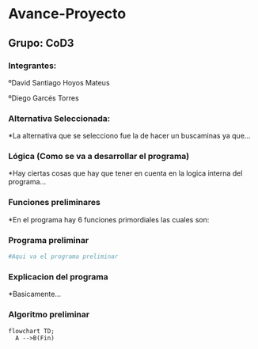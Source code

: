 # Avance-Proyecto

## Grupo: CoD3

### Integrantes:

ºDavid Santiago Hoyos Mateus

ºDiego Garcés Torres

### Alternativa Seleccionada:

*La alternativa que se selecciono fue la de hacer un buscaminas ya que...

### Lógica (Como se va a desarrollar el programa)
*Hay ciertas cosas que hay que tener en cuenta en la logica interna del programa...

### Funciones preliminares

*En el programa hay 6 funciones primordiales las cuales son:

### Programa preliminar

```python
#Aqui va el programa preliminar
```

### Explicacion del programa

*Basicamente...

### Algoritmo preliminar

```mermaid
flowchart TD;
  A -->B(Fin)
```
